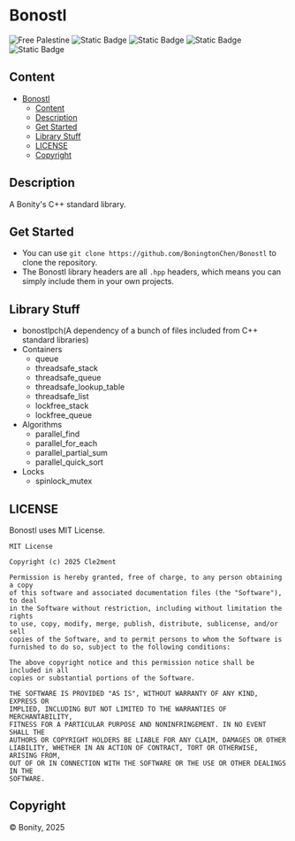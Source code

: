 # Bonostl
![Free Palestine](https://freepalestinemovement.org/wp-content/uploads/2013/06/banner.jpg)
![Static Badge](https://img.shields.io/badge/Reference-Boost-red?logo=Github)
![Static Badge](https://img.shields.io/badge/Language-C++-blue?logo=cplusplus)
![Static Badge](https://img.shields.io/badge/Built_by-CMake-darkgreen?logo=Cmake)
![Static Badge](https://img.shields.io/badge/License-MIT-green)




## Content
<!-- TOC -->
* [Bonostl](#bonostl)
  * [Content](#content)
  * [Description](#description)
  * [Get Started](#get-started)
  * [Library Stuff](#library-stuff)
  * [LICENSE](#license)
  * [Copyright](#copyright)
<!-- TOC -->

## Description
A Bonity's C++ standard library.

## Get Started
- You can use `git clone https://github.com/BoningtonChen/Bonostl` to clone the repository.
- The Bonostl library headers are all `.hpp` headers, which means you can simply include them in your own projects.

## Library Stuff
- bonostlpch(A dependency of a bunch of files included from C++ standard libraries)
- Containers 
  - queue
  - threadsafe_stack
  - threadsafe_queue
  - threadsafe_lookup_table
  - threadsafe_list
  - lockfree_stack
  - lockfree_queue
- Algorithms
  - parallel_find
  - parallel_for_each
  - parallel_partial_sum
  - parallel_quick_sort
- Locks
  - spinlock_mutex

## LICENSE
Bonostl uses MIT License.
```asciidoc
MIT License

Copyright (c) 2025 Cle2ment

Permission is hereby granted, free of charge, to any person obtaining a copy
of this software and associated documentation files (the "Software"), to deal
in the Software without restriction, including without limitation the rights
to use, copy, modify, merge, publish, distribute, sublicense, and/or sell
copies of the Software, and to permit persons to whom the Software is
furnished to do so, subject to the following conditions:

The above copyright notice and this permission notice shall be included in all
copies or substantial portions of the Software.

THE SOFTWARE IS PROVIDED "AS IS", WITHOUT WARRANTY OF ANY KIND, EXPRESS OR
IMPLIED, INCLUDING BUT NOT LIMITED TO THE WARRANTIES OF MERCHANTABILITY,
FITNESS FOR A PARTICULAR PURPOSE AND NONINFRINGEMENT. IN NO EVENT SHALL THE
AUTHORS OR COPYRIGHT HOLDERS BE LIABLE FOR ANY CLAIM, DAMAGES OR OTHER
LIABILITY, WHETHER IN AN ACTION OF CONTRACT, TORT OR OTHERWISE, ARISING FROM,
OUT OF OR IN CONNECTION WITH THE SOFTWARE OR THE USE OR OTHER DEALINGS IN THE
SOFTWARE.

```

## Copyright
© Bonity, 2025
